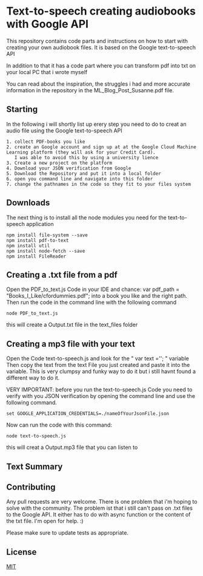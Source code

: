 # Text-to-speech creating audiobooks with Google API 
This repository contains code parts and instructions on how to start with creating your own audiobook files. It is based on the Google text-to-speech API

In addition to that it has a code part where you can transform pdf into txt on your local PC that i wrote myself

You can read about the inspiration, the struggles i had and more accurate information in the repository in the ML_Blog_Post_Susanne.pdf file. 

## Starting
In the following i will shortly list up erery step you need to do to creat an audio file using the Google text-to-speech API 

```
1. collect PDF-books you like 
2. create an Google account and sign up at at the Google Cloud Machine Learning platform (they will ask for your Credit Card).
   I was able to avoid this by using a university lience
3. Create a new project on the platform 
4. Download your JSON verification from Google
5. Download the Repository and put it into a local folder 
6. open you command line and navigate into this folder
7. change the pathnames in the code so they fit to your files system
```

## Downloads 

The next thing is to install all the node modules you need for the text-to-speech application 

```
npm install file-system --save
npm install pdf-to-text
npm install util
npm install node-fetch --save
npm install FileReader
```
## Creating a .txt file from a pdf 

Open the PDF_to_text.js Code in your IDE and chance: 
var pdf_path = "Books_I_Like/cfordummies.pdf"; into a book you like and the right path. 
Then run the code in the command line with the following command 
```
node PDF_to_text.js 
```
this will create a Output.txt file in the text_files folder 

## Creating a mp3 file with your text 

Open the Code text-to-speech.js and look for the " var text =''; " variable 
Then copy the text from the text File you just created and paste it into the variable.
This is very clumpsy and funky way to do it but i still havnt found a different way to do it. 

VERY IMPORTANT: before you run the text-to-speech.js Code you need to verify with you JSON verification 
by opening the command line and use the following command. 
```
set GOOGLE_APPLICATION_CREDENTIALS=./nameOfYourJsonFile.json
```
Now can run the code with this command: 

```
node text-to-speech.js
```
this will creat a Output.mp3 file that you can listen to 

## Text Summary

## Contributing 

Any pull requests are very welcome. There is one problem that i'm hoping to solve with the community. The problem ist that i still can't pass on .txt files to the Google API. It either has to do with async function or the content of the txt file. I'm open for help. :) 

Please make sure to update tests as appropriate.

## License
[MIT](https://choosealicense.com/licenses/mit/)


